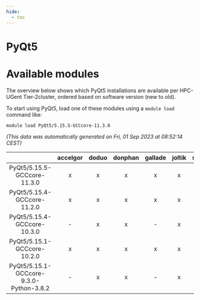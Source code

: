 ```yaml
---
hide:
  - toc
---
```


PyQt5
=====

# Available modules


The overview below shows which PyQt5 installations are available per HPC-UGent Tier-2cluster, ordered based on software version (new to old).

To start using PyQt5, load one of these modules using a `module load` command like:

```shell
module load PyQt5/5.15.5-GCCcore-11.3.0
```

*(This data was automatically generated on Fri, 01 Sep 2023 at 08:52:14 CEST)*  

| |accelgor|doduo|donphan|gallade|joltik|skitty|swalot|victini|
| :---: | :---: | :---: | :---: | :---: | :---: | :---: | :---: | :---: |
|PyQt5/5.15.5-GCCcore-11.3.0|x|x|x|x|x|x|x|x|
|PyQt5/5.15.4-GCCcore-11.2.0|x|x|x|x|x|x|x|x|
|PyQt5/5.15.4-GCCcore-10.3.0|-|x|x|-|x|x|x|x|
|PyQt5/5.15.1-GCCcore-10.2.0|x|x|x|x|x|x|x|x|
|PyQt5/5.15.1-GCCcore-9.3.0-Python-3.8.2|-|x|x|-|x|x|x|x|
